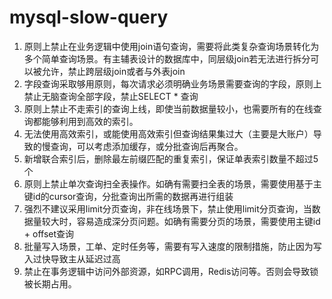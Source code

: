# mysql-slow-query
1. 原则上禁止在业务逻辑中使用join语句查询，需要将此类复杂查询场景转化为多个简单查询场景。有主辅表设计的数据库中，同层级join若无法进行拆分可以被允许，禁止跨层级join或者与外表join
2. 字段查询采取够用原则，每次请求必须明确业务场景需要查询的字段，原则上禁止无脑查询全部字段，禁止SELECT * 查询
3. 原则上禁止不走索引的查询上线，即使当前数据量较小，也需要所有的在线查询都能够利用到高效的索引。
4. 无法使用高效索引，或能使用高效索引但查询结果集过大（主要是大账户）导致的慢查询，可以考虑添加缓存，或分批查询后再聚合。
5. 新增联合索引后，删除最左前缀匹配的重复索引，保证单表索引数量不超过5个
6. 原则上禁止单次查询扫全表操作。如确有需要扫全表的场景，需要使用基于主键id的cursor查询，分批查询出所需的数据再进行组装
7. 强烈不建议采用limit分页查询，非在线场景下，禁止使用limit分页查询，当数据量较大时，容易造成深分页问题。如确有需要分页的场景，需要使用主键id + offset查询
8. 批量写入场景，工单、定时任务等，需要有写入速度的限制措施，防止因为写入过快导致主从延迟过高
9. 禁止在事务逻辑中访问外部资源，如RPC调用，Redis访问等。否则会导致锁被长期占用。
